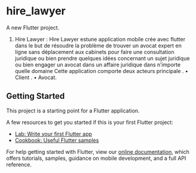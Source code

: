 # hire_lawyer

A new Flutter project.
1.	Hire Lawyer : Hire Lawyer estune application mobile crée avec flutter dans le but de résoudre la problème de trouver un avocat expert en ligne sans déplacement aux cabinets pour faire une consultation juridique ou bien prendre quelques idées concernant un sujet juridique ou bien engager un avocat dans un affaire juridique dans n’importe quelle domaine 
Cette application comporte deux acteurs principale .
•	Client .
•	Avocat.


## Getting Started

This project is a starting point for a Flutter application.

A few resources to get you started if this is your first Flutter project:

- [Lab: Write your first Flutter app](https://flutter.dev/docs/get-started/codelab)
- [Cookbook: Useful Flutter samples](https://flutter.dev/docs/cookbook)

For help getting started with Flutter, view our
[online documentation](https://flutter.dev/docs), which offers tutorials,
samples, guidance on mobile development, and a full API reference.
